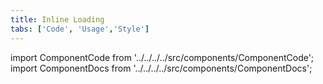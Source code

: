 ```yaml
---
title: Inline Loading
tabs: ['Code', 'Usage','Style']
---
```


import ComponentCode from '../../../../src/components/ComponentCode';
import ComponentDocs from '../../../../src/components/ComponentDocs';


<component
    name="Inline loading"
    component="inline-loading"
    variation="inline-loading"
    experimental="true"
    hasReactVersion="true"
    >
</ComponentCode>
<ComponentDocs component="inline-loading" experimental="true"></ComponentDocs>
